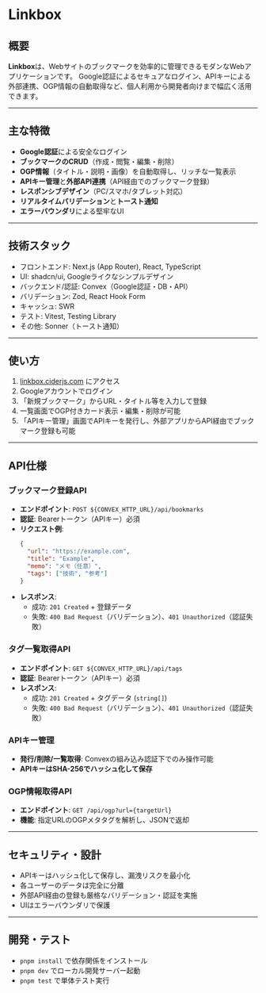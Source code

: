 # Linkbox

## 概要

**Linkbox**は、Webサイトのブックマークを効率的に管理できるモダンなWebアプリケーションです。
Google認証によるセキュアなログイン、APIキーによる外部連携、OGP情報の自動取得など、個人利用から開発者向けまで幅広く活用できます。

---

## 主な特徴

- **Google認証**による安全なログイン
- **ブックマークのCRUD**（作成・閲覧・編集・削除）
- **OGP情報**（タイトル・説明・画像）を自動取得し、リッチな一覧表示
- **APIキー管理**と**外部API連携**（API経由でのブックマーク登録）
- **レスポンシブデザイン**（PC/スマホ/タブレット対応）
- **リアルタイムバリデーション**と**トースト通知**
- **エラーバウンダリ**による堅牢なUI

---

## 技術スタック

- フロントエンド: Next.js (App Router), React, TypeScript
- UI: shadcn/ui, Googleライクなシンプルデザイン
- バックエンド/認証: Convex（Google認証・DB・API）
- バリデーション: Zod, React Hook Form
- キャッシュ: SWR
- テスト: Vitest, Testing Library
- その他: Sonner（トースト通知）

---

## 使い方

1. [linkbox.ciderjs.com](https://linkbox.ciderjs.com) にアクセス
2. Googleアカウントでログイン
3. 「新規ブックマーク」からURL・タイトル等を入力して登録
4. 一覧画面でOGP付きカード表示・編集・削除が可能
5. 「APIキー管理」画面でAPIキーを発行し、外部アプリからAPI経由でブックマーク登録も可能

---

## API仕様

### ブックマーク登録API

- **エンドポイント**: `POST ${CONVEX_HTTP_URL}/api/bookmarks`
- **認証**: Bearerトークン（APIキー）必須
- **リクエスト例**:
  ```json
  {
    "url": "https://example.com",
    "title": "Example",
    "memo": "メモ（任意）",
    "tags": ["技術", "参考"]
  }
  ```
- **レスポンス**:
  - 成功: `201 Created` + 登録データ
  - 失敗: `400 Bad Request`（バリデーション）、`401 Unauthorized`（認証失敗）

### タグ一覧取得API

- **エンドポイント**: `GET ${CONVEX_HTTP_URL}/api/tags`
- **認証**: Bearerトークン（APIキー）必須
- **レスポンス**:
  - 成功: `201 Created` + タグデータ (`string[]`)
  - 失敗: `400 Bad Request`（バリデーション）、`401 Unauthorized`（認証失敗）

### APIキー管理

- **発行/削除/一覧取得**: Convexの組み込み認証下でのみ操作可能
- **APIキーはSHA-256でハッシュ化して保存**

### OGP情報取得API

- **エンドポイント**: `GET /api/ogp?url={targetUrl}`
- **機能**: 指定URLのOGPメタタグを解析し、JSONで返却

---

## セキュリティ・設計

- APIキーはハッシュ化して保存し、漏洩リスクを最小化
- 各ユーザーのデータは完全に分離
- 外部API経由の登録も厳格なバリデーション・認証を実施
- UIはエラーバウンダリで保護

---

## 開発・テスト

- `pnpm install` で依存関係をインストール
- `pnpm dev` でローカル開発サーバー起動
- `pnpm test` で単体テスト実行
